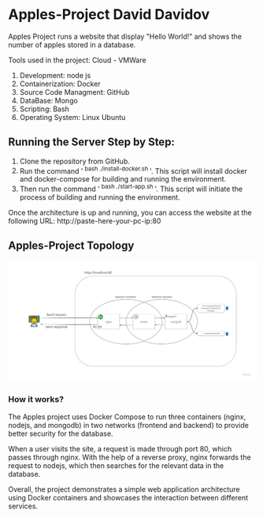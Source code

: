 # Apples-Project David Davidov
Apples Project runs a website that display "Hello World!" and shows the number of apples stored in a database.

Tools used in the project: Cloud - VMWare
1. Development: node js
2. Containerization: Docker
3. Source Code Managment: GitHub
4. DataBase: Mongo
5. Scripting: Bash
6. Operating System: Linux Ubuntu

## Running the Server Step by Step:
1. Clone the repository from GitHub.
2. Run the command '<sup> bash ./install-docker.sh </sup>'. This script will install docker and docker-compose for building and running the environment.
3. Then run the command '<sup> bash ./start-app.sh </sup>'. This script will initiate the process of building and running the environment.

Once the architecture is up and running, you can access the website at the following URL: http://paste-here-your-pc-ip:80

## Apples-Project Topology
![img](Apples-Project.png)

### How it works?
 
The Apples project uses Docker Compose to run three containers (nginx, nodejs, and mongodb) in two networks (frontend and backend) to provide better security for the database.

When a user visits the site, a request is made through port 80, which passes through nginx. With the help of a reverse proxy, nginx forwards the request to nodejs, which then searches for the relevant data in the database.

Overall, the project demonstrates a simple web application architecture using Docker containers and showcases the interaction between different services.
